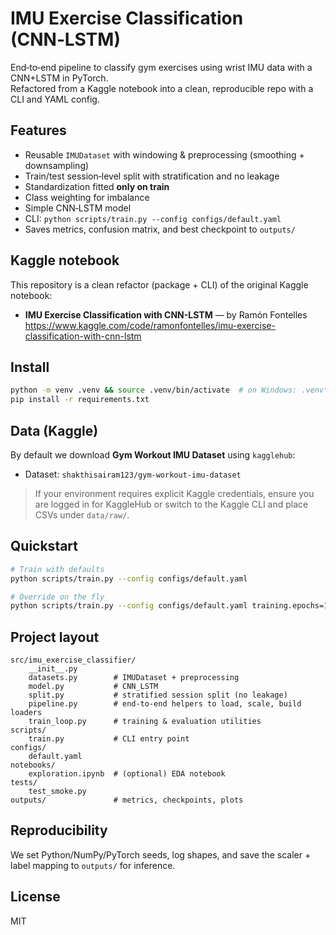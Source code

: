 # IMU Exercise Classification (CNN‑LSTM)

End‑to‑end pipeline to classify gym exercises using wrist IMU data with a CNN+LSTM in PyTorch.  
Refactored from a Kaggle notebook into a clean, reproducible repo with a CLI and YAML config.

## Features
- Reusable `IMUDataset` with windowing & preprocessing (smoothing + downsampling)
- Train/test session‑level split with stratification and no leakage
- Standardization fitted **only on train**
- Class weighting for imbalance
- Simple CNN‑LSTM model
- CLI: `python scripts/train.py --config configs/default.yaml`
- Saves metrics, confusion matrix, and best checkpoint to `outputs/`

## Kaggle notebook

This repository is a clean refactor (package + CLI) of the original Kaggle notebook:

- **IMU Exercise Classification with CNN-LSTM** — by Ramón Fontelles  
  https://www.kaggle.com/code/ramonfontelles/imu-exercise-classification-with-cnn-lstm

## Install
```bash
python -m venv .venv && source .venv/bin/activate  # on Windows: .venv\Scripts\activate
pip install -r requirements.txt
```

## Data (Kaggle)
By default we download **Gym Workout IMU Dataset** using `kagglehub`:
- Dataset: `shakthisairam123/gym-workout-imu-dataset`

> If your environment requires explicit Kaggle credentials, ensure you are logged in for KaggleHub or switch to the Kaggle CLI and place CSVs under `data/raw/`.

## Quickstart
```bash
# Train with defaults
python scripts/train.py --config configs/default.yaml

# Override on the fly
python scripts/train.py --config configs/default.yaml training.epochs=10 training.batch_size=64
```

## Project layout
```
src/imu_exercise_classifier/
    __init__.py
    datasets.py        # IMUDataset + preprocessing
    model.py           # CNN_LSTM
    split.py           # stratified session split (no leakage)
    pipeline.py        # end-to-end helpers to load, scale, build loaders
    train_loop.py      # training & evaluation utilities
scripts/
    train.py           # CLI entry point
configs/
    default.yaml
notebooks/
    exploration.ipynb  # (optional) EDA notebook
tests/
    test_smoke.py
outputs/               # metrics, checkpoints, plots
```

## Reproducibility
We set Python/NumPy/PyTorch seeds, log shapes, and save the scaler + label mapping to `outputs/` for inference.

## License
MIT
